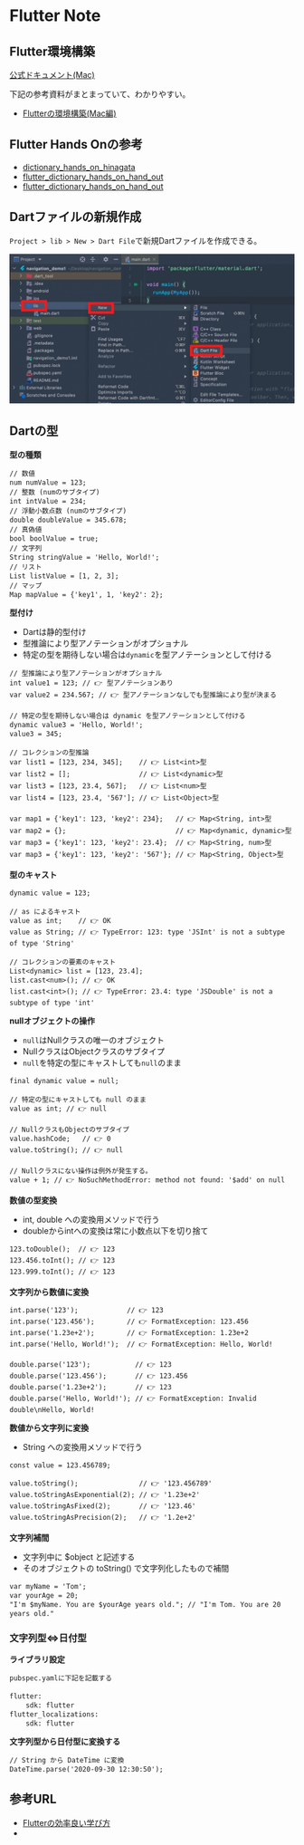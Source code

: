 # Flutter Note

## Flutter環境構築
[公式ドキュメント(Mac)](https://docs.flutter.dev/get-started/install/macos)

下記の参考資料がまとまっていて、わかりやすい。
- [Flutterの環境構築(Mac編)](https://zenn.dev/kboy/books/ca6a9c93fd23f3/viewer/5232dc)

## Flutter Hands Onの参考
- [dictionary_hands_on_hinagata](https://github.com/YujiOnishi/dictionary_hands_on_hinagata)
- [flutter_dictionary_hands_on_hand_out](https://github.com/YujiOnishi/flutter_dictionary_hands_on_hand_out/blob/master/%E3%83%8F%E3%83%B3%E3%82%BA%E3%82%AA%E3%83%B3%E3%83%AC%E3%82%B8%E3%83%A5%E3%83%A1.pdf)
- [flutter_dictionary_hands_on_hand_out](https://github.com/YujiOnishi/flutter_dictionary_hands_on_hand_out)

## Dartファイルの新規作成
`Project > lib > New > Dart File`で新規Dartファイルを作成できる。

<img src="/Picture/ScreenShot/新規Dartファイル作成.jpeg" width="600">

## Dartの型
**型の種類**
```
// 数値
num numValue = 123;
// 整数 (numのサブタイプ)
int intValue = 234;
// 浮動小数点数 (numのサブタイプ)
double doubleValue = 345.678;
// 真偽値
bool boolValue = true;
// 文字列
String stringValue = 'Hello, World!';
// リスト
List listValue = [1, 2, 3];
// マップ
Map mapValue = {'key1', 1, 'key2': 2};
```
**型付け**
- Dartは静的型付け
- 型推論により型アノテーションがオプショナル
- 特定の型を期待しない場合は`dynamic`を型アノテーションとして付ける
```
// 型推論により型アノテーションがオプショナル
int value1 = 123; // 👉 型アノテーションあり
var value2 = 234.567; // 👉 型アノテーションなしでも型推論により型が決まる

// 特定の型を期待しない場合は dynamic を型アノテーションとして付ける
dynamic value3 = 'Hello, World!';
value3 = 345;

// コレクションの型推論
var list1 = [123, 234, 345];    // 👉 List<int>型
var list2 = [];                 // 👉 List<dynamic>型
var list3 = [123, 23.4, 567];   // 👉 List<num>型
var list4 = [123, 23.4, '567']; // 👉 List<Object>型

var map1 = {'key1': 123, 'key2': 234};   // 👉 Map<String, int>型 
var map2 = {};                           // 👉 Map<dynamic, dynamic>型
var map3 = {'key1': 123, 'key2': 23.4};  // 👉 Map<String, num>型 
var map3 = {'key1': 123, 'key2': '567'}; // 👉 Map<String, Object>型
```
**型のキャスト**
```
dynamic value = 123;

// as によるキャスト
value as int;    // 👉 OK
value as String; // 👉 TypeError: 123: type 'JSInt' is not a subtype of type 'String'

// コレクションの要素のキャスト
List<dynamic> list = [123, 23.4];
list.cast<num>(); // 👉 OK
list.cast<int>(); // 👉 TypeError: 23.4: type 'JSDouble' is not a subtype of type 'int'
```
**nullオブジェクトの操作**
- `null`はNullクラスの唯一のオブジェクト
- NullクラスはObjectクラスのサブタイプ
- `null`を特定の型にキャストしても`null`のまま
```
final dynamic value = null;

// 特定の型にキャストしても null のまま
value as int; // 👉 null

// NullクラスもObjectのサブタイプ
value.hashCode;   // 👉 0
value.toString(); // 👉 null

// Nullクラスにない操作は例外が発生する。
value + 1; // 👉 NoSuchMethodError: method not found: '$add' on null
```
**数値の型変換**
- int, double への変換用メソッドで行う
- doubleからintへの変換は常に小数点以下を切り捨て
```
123.toDouble();  // 👉 123
123.456.toInt(); // 👉 123
123.999.toInt(); // 👉 123 
```
**文字列から数値に変換**
```
int.parse('123');            // 👉 123
int.parse('123.456');        // 👉 FormatException: 123.456
int.parse('1.23e+2');        // 👉 FormatException: 1.23e+2
int.parse('Hello, World!');  // 👉 FormatException: Hello, World!

double.parse('123');           // 👉 123
double.parse('123.456');       // 👉 123.456
double.parse('1.23e+2');       // 👉 123
double.parse('Hello, World!'); // 👉 FormatException: Invalid double\nHello, World!
```
**数値から文字列に変換**
- String への変換用メソッドで行う
```
const value = 123.456789;

value.toString();               // 👉 '123.456789'
value.toStringAsExponential(2); // 👉 '1.23e+2'
value.toStringAsFixed(2);       // 👉 '123.46'
value.toStringAsPrecision(2);   // 👉 '1.2e+2'
```
**文字列補間**
- 文字列中に $object と記述する
- そのオブジェクトの toString() で文字列化したもので補間
```
var myName = 'Tom';
var yourAge = 20; 
"I'm $myName. You are $yourAge years old."; // "I'm Tom. You are 20 years old."
```
### 文字列型<=>日付型
**ライブラリ設定**
```
pubspec.yamlに下記を記載する

flutter:
    sdk: flutter
flutter_localizations:
    sdk: flutter
```
**文字列型から日付型に変換する**
```
// String から DateTime に変換
DateTime.parse('2020-09-30 12:30:50'); 
```

## 参考URL
- [Flutterの効率良い学び方](https://medium.com/flutter-jp/flutter-learning-c5640c5f05b9)
- 